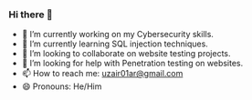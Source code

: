### Hi there 👋

- 🔭 I’m currently working on my Cybersecurity skills.
- 🌱 I’m currently learning SQL injection techniques.
- 👯 I’m looking to collaborate on website testing projects.
- 🤔 I’m looking for help with Penetration testing on websites.
- 📫 How to reach me: uzair01ar@gmail.com
- 😄 Pronouns: He/Him

